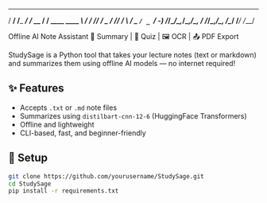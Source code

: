 
   
   
   ______          __       ____             
  / __/ /___ _____/ /_ __  / __/__ ____ ____ 
 _\ \/ __/ // / _  / // / _\ \/ _ `/ _ `/ -_)
/___/\__/\_,_/\_,_/\_, / /___/\_,_/\_, /\__/ 
                  /___/           /___/      

   Offline AI Note Assistant
📄 Summary | 🧪 Quiz | 🖼 OCR | 📤 PDF Export

StudySage is a Python tool that takes your lecture notes (text or markdown) and summarizes them using offline AI models — no internet required!

## ✨ Features
- Accepts `.txt` or `.md` note files
- Summarizes using `distilbart-cnn-12-6` (HuggingFace Transformers)
- Offline and lightweight
- CLI-based, fast, and beginner-friendly

## 🔧 Setup
```bash
git clone https://github.com/yourusername/StudySage.git
cd StudySage
pip install -r requirements.txt
